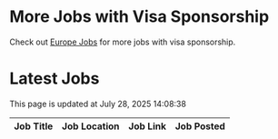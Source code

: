 # More Jobs with Visa Sponsorship

Check out [Europe Jobs](https://github.com/sureshparimi/europejobs#latest-jobs) for more jobs with visa sponsorship.

# Latest Jobs

This page is updated at July 28, 2025 14:08:38

| Job Title | Job Location | Job Link | Job Posted |
| --- | --- | --- | --- |
